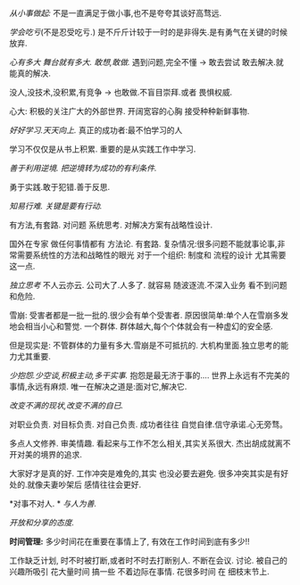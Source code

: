 
*从小事做起:*
不是一直满足于做小事,也不是夸夸其谈好高骛远.

*学会吃亏*(不是忍受吃亏.)
是不斤斤计较于一时的是非得失.是有勇气在关键的时候放弃.


*心有多大 舞台就有多大.*  *敢想,敢做.*
遇到问题,完全不懂 → 敢去尝试 敢去解决.就能真的解决.

没人,没技术,没积累,有竞争 → 也敢做.不盲目崇拜.或者 畏惧权威.

心大: 积极的关注广大的外部世界. 开阔宽容的心胸 接受种种新鲜事物.

*好好学习.天天向上.*
真正的成功者:最不怕学习的人 

学习不仅仅是从书上积累. 重要的是从实践工作中学习.

*善于利用逆境. 把逆境转为成功的有利条件.*

勇于实践.敢于犯错.善于反思.

*知易行难. 关键是要有行动.*


有方法,有套路.
对问题 系统思考.
对解决方案有战略性设计.



国外在专家 做任何事情都有 方法论. 有套路.
复杂情况:很多问题不能就事论事,非常需要系统性的方法和战略性的眼光
对于一个组织: 制度和 流程的设计 尤其需要这一点.


*独立思考* 不人云亦云.
公司大了.人多了. 就容易 随波逐流.不深入业务 看不到问题和危险.

雪崩: 
受害者都是一批一批的.很少会有单个受害者.
原因很简单:单个人在雪崩多发地会相当小心和警觉.
一个群体. 群体越大,每个个体就会有一种虚幻的安全感.

但是现实是: 不管群体的力量有多大.雪崩是不可抵抗的.
大机构里面.独立思考的能力尤其重要.


*少抱怨.少空谈,积极主动,多干实事.*
抱怨是最无济于事的.... 
世界上永远有不完美的事情,永远有麻烦.
唯一在解决之道是:面对它,解决它.

*改变不满的现状,改变不满的自已.*

对职业负责.
对目标负责.
对自己负责.
成功者往往 自觉自律.信守承诺.心无旁骛。


多点人文修养. 审美情趣. 看起来与工作不怎么相关,其实关系很大.
杰出胡成就离不开对美的境界的追求.


大家好才是真的好.
工作冲突是难免的,其实 也没必要去避免.
很多冲突其实是有好处的.就像夫妻吵架后 感情往往会更好.



*对事不对人. * *与人为善.*

*开放和分享的态度.*

**时间管理:**
多少时间花在重要在事情上了, 有效在工作时间到底有多少!!

工作缺乏计划, 
时不时被打断,或者时不时去打断别人.
不断在会议. 讨论.
被自己的兴趣所吸引
花大量时间 搞一些 不着边际在事情.
花很多时间 在 细枝末节上.


















